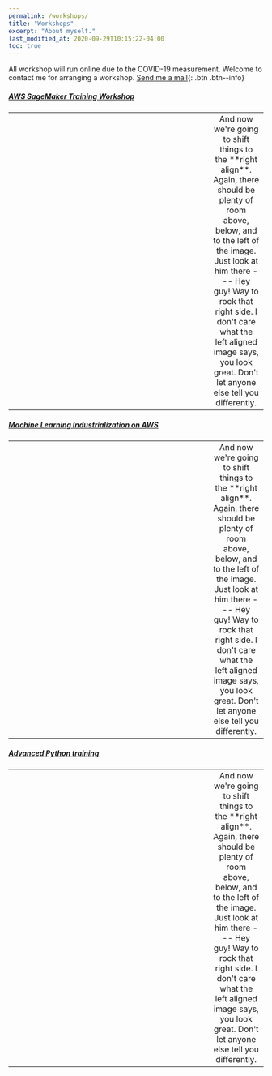 ```yaml
---
permalink: /workshops/
title: "Workshops"
excerpt: "About myself."
last_modified_at: 2020-09-29T10:15:22-04:00
toc: true
---
```


All workshop will run online due to the COVID-19 measurement. Welcome to contact me for arranging a workshop. [Send me a mail](mailto:info@sun-analytics.nl?subject=Workshop){: .btn .btn--info}

##### <A href="/sagemaker/">AWS SageMaker Training Workshop</A>
<table>
<!-- <caption><A href="/sagemaker/">AWS SageMaker Training Workshop</A></caption> -->
<tr>
    <td align="center" >
        <a href="/sagemaker/">
        <figure style="width: 300px" class="align-right">
        <img src="{{ site.url }}{{ site.baseurl }}/assets/images/placeholder.png" alt="">
        <!-- <figcaption>Feels good to be right all the time.</figcaption> -->
        </figure>     
        </a>
    </td>
    <td align="center" >
And now we're going to shift things to the **right align**. Again, there should be plenty of room above, below, and to the left of the image. Just look at him there --- Hey guy! Way to rock that right side. I don't care what the left aligned image says, you look great. Don't let anyone else tell you differently.    
    </td> 
</tr>
</table>

##### <A href="/mlops/">Machine Learning Industrialization on AWS</A>
<table>
<!-- <caption><A href="/mlops/">Machine Learning Industrialization</A></caption> -->
<tr>
    <td align="center" >
        <a href="/mlops/">
        <figure style="width: 300px" class="align-right">
        <img src="{{ site.url }}{{ site.baseurl }}/assets/images/placeholder.png" alt="">
        <!-- <figcaption>Feels good to be right all the time.</figcaption> -->
        </figure>
        </a>
    </td>
    <td align="center" >
And now we're going to shift things to the **right align**. Again, there should be plenty of room above, below, and to the left of the image. Just look at him there --- Hey guy! Way to rock that right side. I don't care what the left aligned image says, you look great. Don't let anyone else tell you differently.    
    </td> 
</tr>
</table>

##### <A href="/advanced-python/">Advanced Python training</A>
<table>
<!-- <caption><A href="/advanced-python/">Advanced Python training</A></caption> -->
<tr>
    <td align="center" >
        <a href="/advanced-python/">
        <figure style="width: 300px" class="align-right">
        <img src="{{ site.url }}{{ site.baseurl }}/assets/images/placeholder.png" alt="">
        <!-- <figcaption>Feels good to be right all the time.</figcaption> -->
        </figure>     
        </a>
    </td>
    <td align="center" >
And now we're going to shift things to the **right align**. Again, there should be plenty of room above, below, and to the left of the image. Just look at him there --- Hey guy! Way to rock that right side. I don't care what the left aligned image says, you look great. Don't let anyone else tell you differently.    
    </td> 
</tr>
</table>
